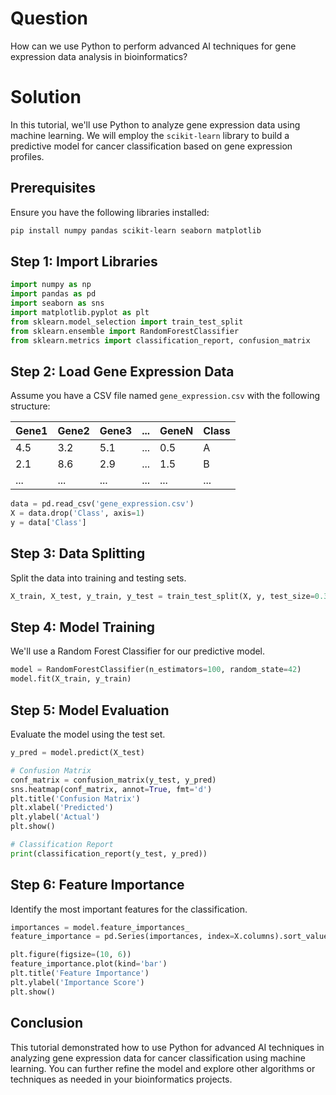 # Question
How can we use Python to perform advanced AI techniques for gene expression data analysis in bioinformatics?

# Solution

In this tutorial, we'll use Python to analyze gene expression data using machine learning. We will employ the `scikit-learn` library to build a predictive model for cancer classification based on gene expression profiles.

## Prerequisites
Ensure you have the following libraries installed:

```bash
pip install numpy pandas scikit-learn seaborn matplotlib
```

## Step 1: Import Libraries

```python
import numpy as np
import pandas as pd
import seaborn as sns
import matplotlib.pyplot as plt
from sklearn.model_selection import train_test_split
from sklearn.ensemble import RandomForestClassifier
from sklearn.metrics import classification_report, confusion_matrix
```

## Step 2: Load Gene Expression Data

Assume you have a CSV file named `gene_expression.csv` with the following structure:

| Gene1 | Gene2 | Gene3 | ... | GeneN | Class |
|-------|-------|-------|-----|-------|-------|
| 4.5   | 3.2   | 5.1   | ... | 0.5   | A     |
| 2.1   | 8.6   | 2.9   | ... | 1.5   | B     |
| ...   | ...   | ...   | ... | ...   | ...   |

```python
data = pd.read_csv('gene_expression.csv')
X = data.drop('Class', axis=1)
y = data['Class']
```

## Step 3: Data Splitting

Split the data into training and testing sets.

```python
X_train, X_test, y_train, y_test = train_test_split(X, y, test_size=0.3, random_state=42)
```

## Step 4: Model Training

We'll use a Random Forest Classifier for our predictive model.

```python
model = RandomForestClassifier(n_estimators=100, random_state=42)
model.fit(X_train, y_train)
```

## Step 5: Model Evaluation

Evaluate the model using the test set.

```python
y_pred = model.predict(X_test)

# Confusion Matrix
conf_matrix = confusion_matrix(y_test, y_pred)
sns.heatmap(conf_matrix, annot=True, fmt='d')
plt.title('Confusion Matrix')
plt.xlabel('Predicted')
plt.ylabel('Actual')
plt.show()

# Classification Report
print(classification_report(y_test, y_pred))
```

## Step 6: Feature Importance

Identify the most important features for the classification.

```python
importances = model.feature_importances_
feature_importance = pd.Series(importances, index=X.columns).sort_values(ascending=False)

plt.figure(figsize=(10, 6))
feature_importance.plot(kind='bar')
plt.title('Feature Importance')
plt.ylabel('Importance Score')
plt.show()
```

## Conclusion

This tutorial demonstrated how to use Python for advanced AI techniques in analyzing gene expression data for cancer classification using machine learning. You can further refine the model and explore other algorithms or techniques as needed in your bioinformatics projects.